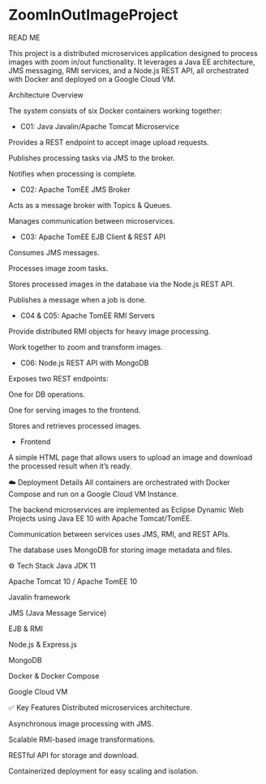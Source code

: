 # ZoomInOutImageProject
READ ME

This project is a distributed microservices application designed to process images with zoom in/out functionality. It leverages a Java EE architecture, JMS messaging, RMI services, and a Node.js REST API, all orchestrated with Docker and deployed on a Google Cloud VM.

Architecture Overview

The system consists of six Docker containers working together:

- C01: Java Javalin/Apache Tomcat Microservice

Provides a REST endpoint to accept image upload requests.

Publishes processing tasks via JMS to the broker.

Notifies when processing is complete.

- C02: Apache TomEE JMS Broker

Acts as a message broker with Topics & Queues.

Manages communication between microservices.

- C03: Apache TomEE EJB Client & REST API

Consumes JMS messages.

Processes image zoom tasks.

Stores processed images in the database via the Node.js REST API.

Publishes a message when a job is done.

- C04 & C05: Apache TomEE RMI Servers

Provide distributed RMI objects for heavy image processing.

Work together to zoom and transform images.

- C06: Node.js REST API with MongoDB

Exposes two REST endpoints:

One for DB operations.

One for serving images to the frontend.

Stores and retrieves processed images.

- Frontend

A simple HTML page that allows users to upload an image and download the processed result when it’s ready.

☁️ Deployment Details
All containers are orchestrated with Docker Compose and run on a Google Cloud VM Instance.

The backend microservices are implemented as Eclipse Dynamic Web Projects using Java EE 10 with Apache Tomcat/TomEE.

Communication between services uses JMS, RMI, and REST APIs.

The database uses MongoDB for storing image metadata and files.

⚙️ Tech Stack
Java JDK 11

Apache Tomcat 10 / Apache TomEE 10

Javalin framework

JMS (Java Message Service)

EJB & RMI

Node.js & Express.js

MongoDB

Docker & Docker Compose

Google Cloud VM

✅ Key Features
Distributed microservices architecture.

Asynchronous image processing with JMS.

Scalable RMI-based image transformations.

RESTful API for storage and download.

Containerized deployment for easy scaling and isolation.

